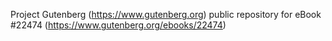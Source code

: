 Project Gutenberg (https://www.gutenberg.org) public repository for eBook #22474 (https://www.gutenberg.org/ebooks/22474)
